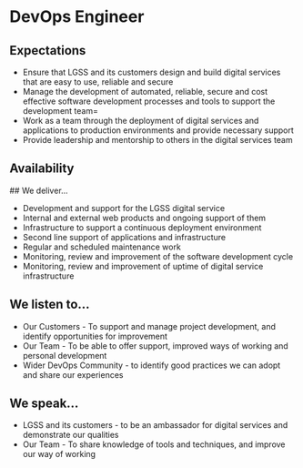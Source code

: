 # DevOps Engineer 

## Expectations
* Ensure that LGSS and its customers design and build digital services that are easy to use, reliable and secure
* Manage the development of automated, reliable, secure and cost effective software development processes and tools to support the development team=
* Work as a team through the deployment of digital services and applications to production environments and provide necessary support
* Provide leadership and mentorship to others in the digital services team

## Availability
<object data="/roles/devops-pie.svg" type="image/svg+xml" width="650" height="230"></object>

## We deliver...
* Development and support for the LGSS digital service
* Internal and external web products and ongoing support of them
* Infrastructure to support a continuous deployment environment
* Second line support of applications and infrastructure
* Regular and scheduled maintenance work
* Monitoring, review and improvement of the software development cycle
* Monitoring, review and improvement of uptime of digital service infrastructure

## We listen to...
* Our Customers - To support and manage project development, and identify opportunities for improvement
* Our Team - To be able to offer support, improved ways of working and personal development
* Wider DevOps Community - to identify good practices we can adopt and share our experiences

## We speak...
* LGSS and its customers - to be an ambassador for digital services and demonstrate our qualities
* Our Team - To share knowledge of tools and techniques, and improve our way of working
